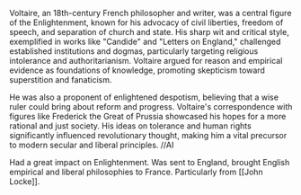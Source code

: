 Voltaire, an 18th-century French philosopher and writer, was a central figure of the Enlightenment, known for his advocacy of civil liberties, freedom of speech, and separation of church and state. His sharp wit and critical style, exemplified in works like "Candide" and "Letters on England," challenged established institutions and dogmas, particularly targeting religious intolerance and authoritarianism. Voltaire argued for reason and empirical evidence as foundations of knowledge, promoting skepticism toward superstition and fanaticism.

He was also a proponent of enlightened despotism, believing that a wise ruler could bring about reform and progress. Voltaire's correspondence with figures like Frederick the Great of Prussia showcased his hopes for a more rational and just society. His ideas on tolerance and human rights significantly influenced revolutionary thought, making him a vital precursor to modern secular and liberal principles.
//AI

Had a great impact on Enlightenment.
Was sent to England, brought English empirical and liberal philosophies to France. Particularly from [[John Locke]].